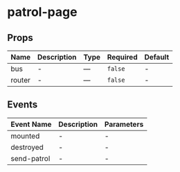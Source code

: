 # patrol-page

## Props

<!-- @vuese:patrol-page:props:start -->
|Name|Description|Type|Required|Default|
|---|---|---|---|---|
|bus|-|—|`false`|-|
|router|-|—|`false`|-|

<!-- @vuese:patrol-page:props:end -->


## Events

<!-- @vuese:patrol-page:events:start -->
|Event Name|Description|Parameters|
|---|---|---|
|mounted|-|-|
|destroyed|-|-|
|send-patrol|-|-|

<!-- @vuese:patrol-page:events:end -->


